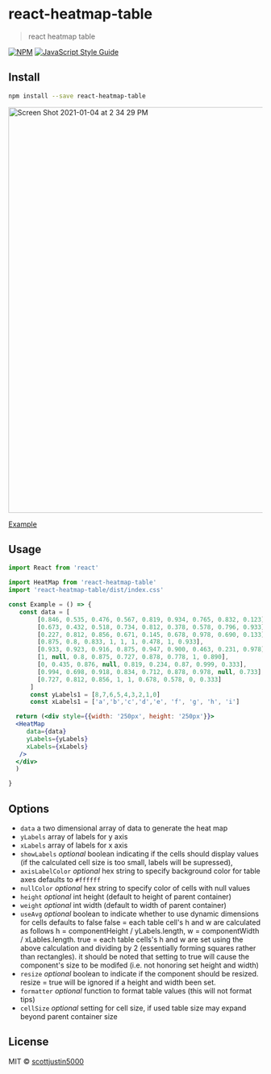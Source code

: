 # react-heatmap-table

> react heatmap table

[![NPM](https://img.shields.io/npm/v/react-heatmap-table.svg)](https://www.npmjs.com/package/react-heatmap-table) [![JavaScript Style Guide](https://img.shields.io/badge/code_style-standard-brightgreen.svg)](https://standardjs.com)

## Install

```bash
npm install --save react-heatmap-table
```

<img width="805" alt="Screen Shot 2021-01-04 at 2 34 29 PM" src="https://user-images.githubusercontent.com/2997998/103586493-0aea7600-4e9a-11eb-8011-d39b013a47c7.png">

[Example](http://sj5000-heatmap-table.s3-website-us-east-1.amazonaws.com/)

## Usage

```jsx
import React from 'react'

import HeatMap from 'react-heatmap-table'
import 'react-heatmap-table/dist/index.css'

const Example = () => {
   const data = [
        [0.846, 0.535, 0.476, 0.567, 0.819, 0.934, 0.765, 0.832, 0.123],
        [0.673, 0.432, 0.518, 0.734, 0.812, 0.378, 0.578, 0.796, 0.933],
        [0.227, 0.812, 0.856, 0.671, 0.145, 0.678, 0.978, 0.690, 0.133],
        [0.875, 0.8, 0.833, 1, 1, 1, 0.478, 1, 0.933],
        [0.933, 0.923, 0.916, 0.875, 0.947, 0.900, 0.463, 0.231, 0.978],
        [1, null, 0.8, 0.875, 0.727, 0.878, 0.778, 1, 0.890],
        [0, 0.435, 0.876, null, 0.819, 0.234, 0.87, 0.999, 0.333],
        [0.994, 0.698, 0.918, 0.834, 0.712, 0.878, 0.978, null, 0.733],
        [0.727, 0.812, 0.856, 1, 1, 0.678, 0.578, 0, 0.333]
      ]
      const yLabels1 = [8,7,6,5,4,3,2,1,0]
      const xLabels1 = ['a','b','c','d','e', 'f', 'g', 'h', 'i']

  return (<div style={{width: '250px', height: '250px'}}> 
  <HeatMap
     data={data}
     yLabels={yLabels}
     xLabels={xLabels}
   />
  </div>
  )

}
```

## Options
 * `data`           a two dimensional array of data to generate the heat map
 * `yLabels`        array of labels for y axis
 * `xLabels`        array of labels for x axis
 * `showLabels`     *optional* boolean indicating if the cells should display values (if the calculated cell size is too small, labels will be supressed),
 * `axisLabelColor` *optional* hex string to specify background color for table axes defaults to `#ffffff`
 * `nullColor`      *optional* hex string to specify color of cells with null values
 * `height`         *optional* int height (default to height of parent container)
 * `weight`         *optional* int width (default to width of parent container)
 * `useAvg`         *optional* boolean to indicate whether to use dynamic dimensions for cells defaults to false 
                    false = each table cell's h and w are calculated as follows h = componentHeight / yLabels.length, w = componentWidth / xLables.length.
                    true = each table cells's h and w are set using the above calculation and dividing by 2 (essentially forming squares rather than rectangles).
                    it should be noted that setting to true will cause the component's size to be modifed (i.e. not honoring set height and width)
 * `resize`         *optional* boolean to indicate if the component should be resized. resize = true will be ignored if a height and width been set.
 * `formatter`      *optional* function to format table values (this will not format tips)
 * `cellSize`       *optional* setting for cell size, if used table size may expand beyond parent container size

## License

MIT © [scottjustin5000](https://github.com/scottjustin5000)
